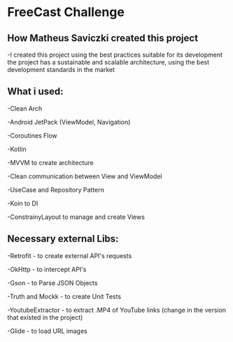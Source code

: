 # FreeCast Challenge

## How Matheus Saviczki created this project

-I created this project using the best practices suitable for its development
the project has a sustainable and scalable architecture, using the best development standards in the market

## What i used:

-Clean Arch

-Android JetPack (ViewModel, Navigation)

-Coroutines Flow

-Kotlin

-MVVM to create architecture

-Clean communication between View and ViewModel

-UseCase and Repository Pattern

-Koin to DI

-ConstrainyLayout to manage and create Views

## Necessary external Libs:

-Retrofit - to create external API's requests

-OkHttp - to intercept API's

-Gson - to Parse JSON Objects

-Truth and Mockk - to create Unit Tests

-YoutubeExtractor - to extract .MP4 of YouTube links (change in the version that existed in the project)

-Glide - to load URL images